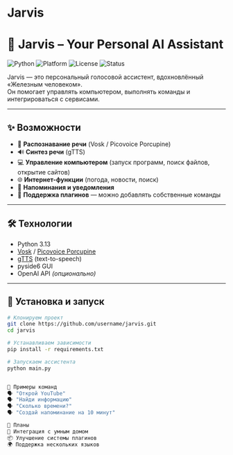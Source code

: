 # Jarvis
# 🤖 Jarvis – Your Personal AI Assistant

![Python](https://img.shields.io/badge/Python-3.10+-blue?logo=python)
![Platform](https://img.shields.io/badge/Platform-Windows%20%7C%20Linux-lightgrey)
![License](https://img.shields.io/badge/License-MIT-green)
![Status](https://img.shields.io/badge/Status-Active-brightgreen)

Jarvis — это персональный голосовой ассистент, вдохновлённый «Железным человеком».  
Он помогает управлять компьютером, выполнять команды и интегрироваться с сервисами.  

---

## ✨ Возможности
- 🎤 **Распознавание речи** (Vosk / Picovoice Porcupine)  
- 🔊 **Синтез речи** (gTTS)  
- 💻 **Управление компьютером** (запуск программ, поиск файлов, открытие сайтов)  
- 🌐 **Интернет-функции** (погода, новости, поиск)  
- 🔔 **Напоминания и уведомления**  
- 🧩 **Поддержка плагинов** — можно добавлять собственные команды  

---

## 🛠️ Технологии
- Python 3.13  
- [Vosk](https://alphacephei.com/vosk/) / [Picovoice Porcupine](https://picovoice.ai/platform/porcupine/)
- [gTTS](https://pypi.org/project/gTTS/) (text-to-speech)
- pyside6 GUI
- OpenAI API *(опционально)*  

---

## 🚀 Установка и запуск
```bash
# Клонируем проект
git clone https://github.com/username/jarvis.git
cd jarvis

# Устанавливаем зависимости
pip install -r requirements.txt

# Запускаем ассистента
python main.py


📌 Примеры команд
🗣️ "Открой YouTube"
🗣️ "Найди информацию"
🗣️ "Сколько времени?"
🗣️ "Создай напоминание на 10 минут"

🎯 Планы
🔗 Интеграция с умным домом
📦 Улучшение системы плагинов
🌍 Поддержка нескольких языков

